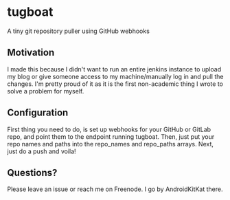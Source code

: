 # tugboat
A tiny git repository puller using GitHub webhooks

## Motivation

I made this because I didn't want to run an entire jenkins instance to upload my blog or give someone access to my machine/manually log in and pull the changes. I'm pretty proud of it as it is the first non-academic thing I wrote to solve a problem for myself. 

## Configuration

First thing you need to do, is set up webhooks for your GitHub or GitLab repo, and point them to the endpoint running tugboat. Then, just put your repo names and paths into the repo_names and repo_paths arrays. Next, just do a push and voila!

## Questions? 

Please leave an issue or reach me on Freenode. I go by AndroidKitKat there.

